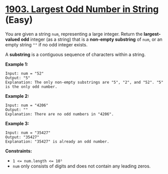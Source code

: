 # [1903. Largest Odd Number in String][link] (Easy)

[link]: https://leetcode.com/problems/largest-odd-number-in-string/

You are given a string `num`, representing a large integer. Return the **largest-valued odd** integer
(as a string) that is a **non-empty substring** of  `num`, or an empty string  `""` if no odd integer
exists.

A **substring** is a contiguous sequence of characters within a string.

**Example 1:**

```
Input: num = "52"
Output: "5"
Explanation: The only non-empty substrings are "5", "2", and "52". "5" is the only odd number.
```

**Example 2:**

```
Input: num = "4206"
Output: ""
Explanation: There are no odd numbers in "4206".
```

**Example 3:**

```
Input: num = "35427"
Output: "35427"
Explanation: "35427" is already an odd number.
```

**Constraints:**

- `1 <= num.length <= 10⁵`
- `num` only consists of digits and does not contain any leading zeros.
